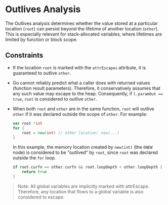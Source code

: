 # Outlives Analysis

The Outlives analysis determines whether the value stored at a particular location (`root`) can persist beyond the lifetime of another location (`other`). This is especially relevant for stack-allocated variables, where lifetimes are limited by function or block scope.

## Constraints

- If the location `root` is marked with the `attrEscapes` attribute, it is guaranteed to outlive `other`.
- Go cannot reliably predict what a caller does with returned values (function result parameters). Therefore, it conservatively assumes that any such value may escape to the heap. Consequently, if `l.paramOut == true`, `root` is considered to outlive `other`.
- When both `root` and `other` are in the same function, `root` will outlive `other` if it was declared outside the scope of `other`. For example:
    ```go
    var root *int
    for {
        root = new(int) // other location: new(...)
    }
    ```

    In this example, the memory location created by `new(int)` (the `ONEW` node) is considered to be "outlived" by `root`, since `root` was declared outside the `for` loop.

    ```go
    if root.curfn == other.curfn && root.loopDepth < other.loopDepth {
		return true
	}
    ```

> Note: All global variables are implicitly marked with attrEscape. Therefore, any location that flows to a global variable is also considered to escape.